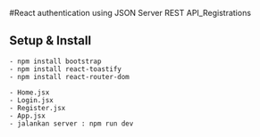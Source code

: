 #React authentication using JSON Server REST API_Registrations

## Setup & Install

    - npm install bootstrap
    - npm install react-toastify
    - npm install react-router-dom

    - Home.jsx
    - Login.jsx
    - Register.jsx
    - App.jsx
    - jalankan server : npm run dev
